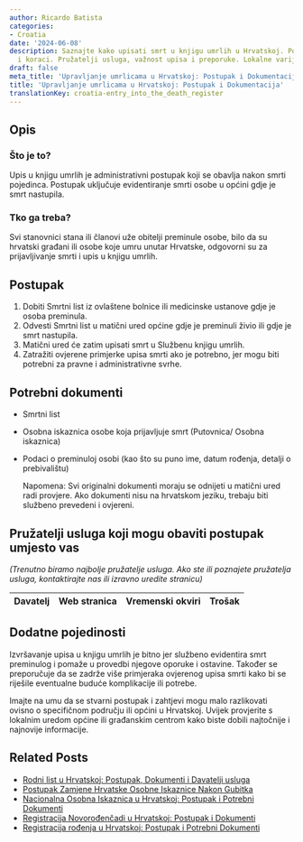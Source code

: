 ```yaml
---
author: Ricardo Batista
categories:
- Croatia
date: '2024-06-08'
description: Saznajte kako upisati smrt u knjigu umrlih u Hrvatskoj. Potrebni dokumenti
  i koraci. Pružatelji usluga, važnost upisa i preporuke. Lokalne varijacije moguće.
draft: false
meta_title: 'Upravljanje umrlicama u Hrvatskoj: Postupak i Dokumentacija'
title: 'Upravljanje umrlicama u Hrvatskoj: Postupak i Dokumentacija'
translationKey: croatia-entry_into_the_death_register
---
```



## Opis
### Što je to?
Upis u knjigu umrlih je administrativni postupak koji se obavlja nakon smrti pojedinca. Postupak uključuje evidentiranje smrti osobe u općini gdje je smrt nastupila.

### Tko ga treba?
Svi stanovnici stana ili članovi uže obitelji preminule osobe, bilo da su hrvatski građani ili osobe koje umru unutar Hrvatske, odgovorni su za prijavljivanje smrti i upis u knjigu umrlih.

## Postupak
1. Dobiti Smrtni list iz ovlaštene bolnice ili medicinske ustanove gdje je osoba preminula.
2. Odvesti Smrtni list u matični ured općine gdje je preminuli živio ili gdje je smrt nastupila.
3. Matični ured će zatim upisati smrt u Službenu knjigu umrlih.
4. Zatražiti ovjerene primjerke upisa smrti ako je potrebno, jer mogu biti potrebni za pravne i administrativne svrhe.

## Potrebni dokumenti
- Smrtni list
- Osobna iskaznica osobe koja prijavljuje smrt (Putovnica/ Osobna iskaznica)
- Podaci o preminuloj osobi (kao što su puno ime, datum rođenja, detalji o prebivalištu)

   Napomena: Svi originalni dokumenti moraju se odnijeti u matični ured radi provjere. Ako dokumenti nisu na hrvatskom jeziku, trebaju biti službeno prevedeni i ovjereni.

## Pružatelji usluga koji mogu obaviti postupak umjesto vas

_(Trenutno biramo najbolje pružatelje usluga. Ako ste ili poznajete pružatelja usluga, kontaktirajte nas ili izravno uredite stranicu)_

| Davatelj | Web stranica | Vremenski okviri | Trošak |
| --------------- | --------------- | :-------------: | :-------------: |

## Dodatne pojedinosti
Izvršavanje upisa u knjigu umrlih je bitno jer službeno evidentira smrt preminulog i pomaže u provedbi njegove oporuke i ostavine. Također se preporučuje da se zadrže više primjeraka ovjerenog upisa smrti kako bi se riješile eventualne buduće komplikacije ili potrebe.

Imajte na umu da se stvarni postupak i zahtjevi mogu malo razlikovati ovisno o specifičnom području ili općini u Hrvatskoj. Uvijek provjerite s lokalnim uredom općine ili građanskim centrom kako biste dobili najtočnije i najnovije informacije.
## Related Posts

- [Rodni list u Hrvatskoj: Postupak, Dokumenti i Davatelji usluga](https://tramitit.com/hr/guides/croatia/izdavanje_rodnog_lista/)
- [Postupak Zamjene Hrvatske Osobne Iskaznice Nakon Gubitka](https://tramitit.com/hr/guides/croatia/prijava_nestanka_osobne_iskaznice/)
- [Nacionalna Osobna Iskaznica u Hrvatskoj: Postupak i Potrebni Dokumenti](https://tramitit.com/hr/guides/croatia/izdavanje_osobne_iskaznice/)
- [Registracija Novorođenčadi u Hrvatskoj: Postupak i Dokumenti](https://tramitit.com/hr/guides/croatia/postupak_prijave_novorodencadi/)
- [Registracija rođenja u Hrvatskoj: Postupak i Potrebni Dokumenti](https://tramitit.com/hr/guides/croatia/upis_u_maticnu_knjigu_rodenih/)